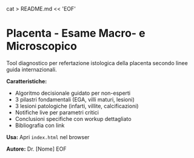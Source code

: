 cat > README.md << 'EOF'
# Placenta - Esame Macro- e Microscopico

Tool diagnostico per refertazione istologica della placenta secondo linee guida internazionali.

**Caratteristiche:**
- Algoritmo decisionale guidato per non-esperti
- 3 pilastri fondamentali (EGA, villi maturi, lesioni)
- 3 lesioni patologiche (infarti, villite, calcificazioni)
- Notifiche live per parametri critici
- Conclusioni specifiche con workup dettagliato
- Bibliografia con link

**Usa:** Apri `index.html` nel browser

**Autore:** Dr. [Nome]
EOF
